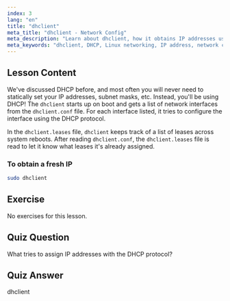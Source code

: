 ```yaml
---
index: 3
lang: "en"
title: "dhclient"
meta_title: "dhclient - Network Config"
meta_description: "Learn about dhclient, how it obtains IP addresses using DHCP, and manages network leases. Understand dhclient.conf and dhclient.leases files. Linux beginner guide."
meta_keywords: "dhclient, DHCP, Linux networking, IP address, network configuration, Linux tutorial, beginner guide"
---
```


## Lesson Content

We've discussed DHCP before, and most often you will never need to statically set your IP addresses, subnet masks, etc. Instead, you'll be using DHCP! The `dhclient` starts up on boot and gets a list of network interfaces from the `dhclient.conf` file. For each interface listed, it tries to configure the interface using the DHCP protocol.

In the `dhclient.leases` file, `dhclient` keeps track of a list of leases across system reboots. After reading `dhclient.conf`, the `dhclient.leases` file is read to let it know what leases it's already assigned.

### To obtain a fresh IP

```bash
sudo dhclient
```

## Exercise

No exercises for this lesson.

## Quiz Question

What tries to assign IP addresses with the DHCP protocol?

## Quiz Answer

dhclient
